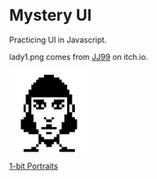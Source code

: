 # Mystery UI

Practicing UI in Javascript.

lady1.png comes from [JJ99](https://jayjay99.itch.io) on itch.io.

![Lady 1](./images/lady1.png)

[1-bit Portraits](https://jayjay99.itch.io/1-bit-portraits)
